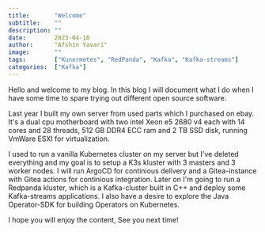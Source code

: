 ```yaml
---
title:       "Welcome"
subtitle:    ""
description: ""
date:        2023-04-10
author:      "Afshin Yavari"
image:       ""
tags:        ["Kunermetes", "RedPanda", "Kafka", "Kafka-streams"]
categories:  ["Kafka"]
---
```


Hello and welcome to my blog. In this blog I will document what I do when I have some time to spare trying out different open source software.

Last year I built my own server from used parts which I purchased on ebay. It's a dual cpu motherboard with two intel Xeon e5 2680 v4 each with 14 cores and 28 threads, 512 GB DDR4 ECC ram and 2 TB SSD disk, running VmWare ESXI for virtualization.

I used to run a vanilla Kubernetes cluster on my server but I've deleted everything and my goal is to setup a K3s kluster with 3 masters and 3 worker nodes. I will run ArgoCD for continious delivery and a Gitea-instance with Gitea actions for continious integration. Later on I'm going to run a Redpanda kluster, which is a Kafka-cluster built in C++ and deploy some Kafka-streams applications. I also have a desire to explore the Java Operator-SDK for building Operators on Kubernetes.

I hope you will enjoy the content, See you next time!